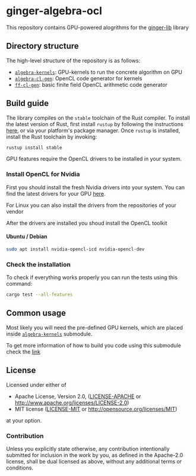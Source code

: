 # ginger-algebra-ocl

This repository contains GPU-powered alogrithms for the [ginger-lib](https://github.com/HorizenOfficial/ginger-lib) library

## Directory structure

The high-level structure of the repository is as follows:

* [`algebra-kernels`](algebra-kernels): GPU-kernels to run the concrete algorithm on GPU
* [`algebra-cl-gen`](algebra-cl-gen): OpenCL code generator for kernels
* [`ff-cl-gen`](ff-cl-gen): basic finite field OpenCL arithmetic code generator

## Build guide

The library compiles on the `stable` toolchain of the Rust compiler. To install the latest version of Rust, first install `rustup` by following the instructions [here](https://rustup.rs/), or via your platform's package manager. Once `rustup` is installed, install the Rust toolchain by invoking:

```bash
rustup install stable
```

GPU features require the OpenCL drivers to be installed in your system.

### Install OpenCL for Nvidia

First you should install the fresh Nvidia drivers into your system. You can find the latest drivers for your GPU [here](https://www.nvidia.com/Download/index.aspx). 

For Linux you can also install the drivers from the repositories of your vendor

After the drivers are installed you shoud install the OpenCL toolkit

#### Ubuntu / Debian

```bash
sudo apt install nvidia-opencl-icd nvidia-opencl-dev
```

### Check the installation

To check if everything works properly you can run the tests using this command:

```bash
cargo test --all-features
```

## Common usage

Most likely you will need the pre-defined GPU kernels, which are placed inside [`algebra-kernels`](algebra-kernels) submodule.

To get more information of how to build you code using this submodule check the [link](algebra-kernels)

## License

Licensed under either of

 * Apache License, Version 2.0, ([LICENSE-APACHE](LICENSE-APACHE) or
   http://www.apache.org/licenses/LICENSE-2.0)
 * MIT license ([LICENSE-MIT](LICENSE-MIT) or http://opensource.org/licenses/MIT)

at your option.

### Contribution

Unless you explicitly state otherwise, any contribution intentionally
submitted for inclusion in the work by you, as defined in the Apache-2.0
license, shall be dual licensed as above, without any additional terms or
conditions.
